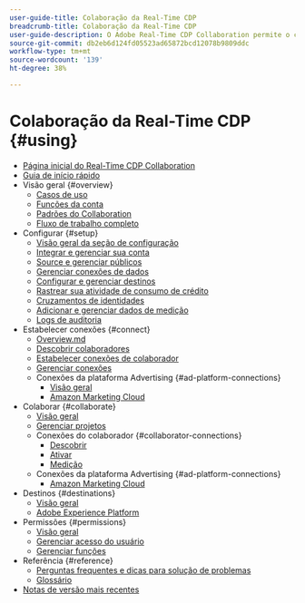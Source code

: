 ```yaml
---
user-guide-title: Colaboração da Real-Time CDP
breadcrumb-title: Colaboração da Real-Time CDP
user-guide-description: O Adobe Real-Time CDP Collaboration permite o compartilhamento de dados e a colaboração perfeitos e seguros entre anunciantes e editores, facilitando insights do público-alvo em tempo real e estratégias de marketing personalizadas.
source-git-commit: db2eb6d124fd05523ad65872bcd12078b9809ddc
workflow-type: tm+mt
source-wordcount: '139'
ht-degree: 38%

---
```



# Colaboração da Real-Time CDP {#using}

* [Página inicial do Real-Time CDP Collaboration](./home.md)
* [Guia de início rápido](./quick-start-guide.md)
* Visão geral {#overview}
   * [Casos de uso](./overview/use-cases.md)
   * [Funções da conta](./overview/roles.md)
   * [Padrões do Collaboration](./overview/collaboration-patterns.md)
   * [Fluxo de trabalho completo](./overview/end-to-end-workflow.md)
* Configurar {#setup}
   * [Visão geral da seção de configuração](./setup/setup-overview.md)
   * [Integrar e gerenciar sua conta](./setup/onboard-account.md)
   * [Source e gerenciar públicos](./setup/onboard-audiences.md)
   * [Gerenciar conexões de dados](./setup/manage-data-connection.md)
   * [Configurar e gerenciar destinos](./setup/manage-destinations.md)
   * [Rastrear sua atividade de consumo de crédito](/help/guide/setup/my-activity.md)
   * [Cruzamentos de identidades](./setup/identity-crosswalk.md)
   * [Adicionar e gerenciar dados de medição](./setup/onboard-measurement-data.md)
   * [Logs de auditoria](./setup/audit-logs.md)
* Estabelecer conexões {#connect}
   * [Overview.md](./connect/overview.md)
   * [Descobrir colaboradores](./connect/discover-collaborators.md)
   * [Estabelecer conexões de colaborador](./connect/establishing-connections.md)
   * [Gerenciar conexões](./connect/manage-connections.md)
   * Conexões da plataforma Advertising {#ad-platform-connections}
      * [Visão geral](./connect/advertising-platforms/overview.md)
      * [Amazon Marketing Cloud](./connect/advertising-platforms/amc.md)
* Colaborar {#collaborate}
   * [Visão geral](./collaborate/overview.md)
   * [Gerenciar projetos](./collaborate/manage-projects.md)
   * Conexões do colaborador {#collaborator-connections}
      * [Descobrir](./collaborate/discover.md)
      * [Ativar](./collaborate/activate.md)
      * [Medição](./collaborate/measure.md)
   * Conexões da plataforma Advertising {#ad-platform-connections}
      * [Amazon Marketing Cloud](./collaborate/advertising-platforms/amc.md)
* Destinos {#destinations}
   * [Visão geral](./destinations/overview.md)
   * [Adobe Experience Platform](./destinations/experience-platform.md)
* Permissões {#permissions}
   * [Visão geral](./permissions/overview.md)
   * [Gerenciar acesso do usuário](./permissions/manage-user-access.md)
   * [Gerenciar funções](./permissions/manage-roles.md)
* Referência {#reference}
   * [Perguntas frequentes e dicas para solução de problemas](./faqs/common-questions.md)
   * [Glossário](./glossary.md)
* [Notas de versão mais recentes](./release-notes/latest.md)
